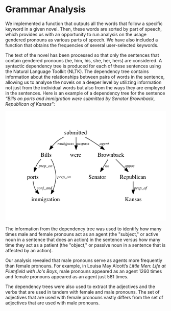 # Grammar Analysis

We implemented a function that outputs all the words that follow a specific keyword in a given 
novel. Then, these words are sorted by part of speech, which provides us with an opportunity to 
run analysis on the usage gendered pronouns as various parts of speech. We 
have also included a function that obtains the frequencies of several user-selected keywords.

The text of the novel has been processed so that only the sentences that contain gendered 
pronouns (he, him, his, she, her, hers) are considered. A syntactic dependency tree is produced for 
each of these sentences using the Natural Language Toolkit (NLTK). The dependency tree contains 
information about the relationships between pairs of words in the sentence, allowing us to 
analyse the novels on a deeper level by utilizing information not just from 
the individual words but also from the ways they are employed in the sentences. Here is an 
example of a dependency tree for the sentence _“Bills on ports and immigration were submitted by Senator Brownback, 
Republican of Kansas”_:

![Sentence Diagram](images/sentence_diagram.png "Sentence Diagram")

The information from the dependency tree was used to identify how many times male and female 
pronouns act as an agent (the "subject," or active noun in a sentence that does an action) in the 
sentence versus how many time they act as a patient (the "object," or passive noun in a sentence 
that is affected by an action).

Our analysis revealed that male pronouns serve as agents more frequently than female 
pronouns. For example, in Louisa May Alcott’s _Little Men: Life at Plumfield with Jo's Boys_, 
male pronouns appeared as an agent 1260 times and female pronouns appeared as an agent just 581 times.

The dependency trees were also used to extract the adjectives and the verbs that are used in 
tandem with female and male pronouns. The set of adjectives that are used with female pronouns 
vastly differs from the set of adjectives that are used with male pronouns.
